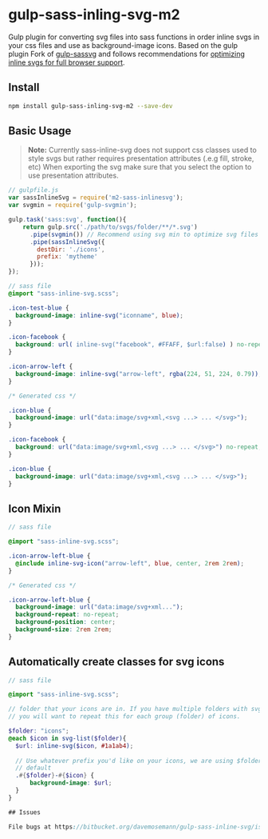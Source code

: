 # gulp-sass-inling-svg-m2
Gulp plugin for converting svg files into sass functions in order inline svgs in
your css files and use as background-image icons. Based on the gulp plugin
Fork of [gulp-sassvg](https://github.com/MattDiMu/gulp-sassvg) and follows recommendations
for [optimizing inline svgs for full browser support](https://codepen.io/tigt/post/optimizing-svgs-in-data-uris).

## Install

```bash
npm install gulp-sass-inling-svg-m2 --save-dev
```

## Basic Usage

>**Note:** Currently sass-inline-svg does not support css classes used to style
svgs but rather requires presentation attributes (.e.g fill, stroke, etc) When 
exporting the svg make sure that you select the option to use presentation attributes.

```js
// gulpfile.js
var sassInlineSvg = require('m2-sass-inlinesvg');
var svgmin = require('gulp-svgmin');

gulp.task('sass:svg', function(){
    return gulp.src('./path/to/svgs/folder/**/*.svg') 
      .pipe(svgmin()) // Recommend using svg min to optimize svg files first
      .pipe(sassInlineSvg({
        destDir: './icons',
        prefix: 'mytheme'
      }));
});
```

```scss
// sass file
@import "sass-inline-svg.scss";

.icon-test-blue {
  background-image: inline-svg("iconname", blue);
}

.icon-facebook {
  background: url( inline-svg("facebook", #FFAFF, $url:false) ) no-repeat; 
}

.icon-arrow-left {
  background-image: inline-svg("arrow-left", rgba(224, 51, 224, 0.79));
}

```

```css
/* Generated css */

.icon-blue {
  background-image: url("data:image/svg+xml,<svg ...> ... </svg>");
}

.icon-facebook {
  background: url("data:image/svg+xml,<svg ...> ... </svg>") no-repeat;
}

.icon-blue {
  background-image: url("data:image/svg+xml,<svg ...> ... </svg>");
}
```

## Icon Mixin 
```scss
// sass file 

@import "sass-inline-svg.scss";

.icon-arrow-left-blue {
  @include inline-svg-icon("arrow-left", blue, center, 2rem 2rem);
}
```

```css
/* Generated css */

.icon-arrow-left-blue {
  background-image: url("data:image/svg+xml...");
  background-repeat: no-repeat;
  background-position: center;
  background-size: 2rem 2rem;
}
```

## Automatically create classes for svg icons
```scss
// sass file 

@import "sass-inline-svg.scss";

// folder that your icons are in. If you have multiple folders with svg icons,
// you will want to repeat this for each group (folder) of icons.

$folder: "icons"; 
@each $icon in svg-list($folder){
  $url: inline-svg($icon, #1a1ab4);
  
  // Use whatever prefix you'd like on your icons, we are using $folder here by 
  // default
  .#{$folder}-#{$icon} {
      background-image: $url;
  }
}

## Issues

File bugs at https://bitbucket.org/davemosemann/gulp-sass-inline-svg/issues